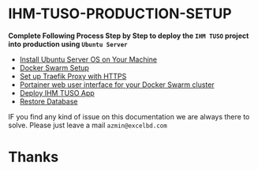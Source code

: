 # IHM-TUSO-PRODUCTION-SETUP

**Complete Following Process Step by Step to deploy the `IHM TUSO` project into production using `Ubuntu Server`**


* [Install Ubuntu Server OS on Your Machine](https://ubuntu.com/tutorials/install-ubuntu-server#1-overview)
* [Docker Swarm Setup](https://github.com/excel-azmin/IHM-TUSO-PRODUCTION-SETUP/wiki/Docker-Swarm-Setup)
* [Set up Traefik Proxy with HTTPS](https://github.com/excel-azmin/IHM-TUSO-PRODUCTION-SETUP/wiki/Set-up-Traefik-Proxy-with-HTTPS)
* [Portainer web user interface for your Docker Swarm cluster](https://github.com/excel-azmin/IHM-TUSO-PRODUCTION-SETUP/wiki/Portainer-web-user-interface-for-your-Docker-Swarm-cluster)
* [Deploy IHM TUSO App](https://github.com/excel-azmin/IHM-TUSO-PRODUCTION-SETUP/wiki/Deploy-IHM-TUSO-App)
* [Restore Database](https://github.com/excel-azmin/IHM-TUSO-PRODUCTION-SETUP/wiki/Restore-Database)



IF you find any kind of issue on this documentation we are always there to solve. Please just leave a mail `azmin@excelbd.com`

# Thanks
